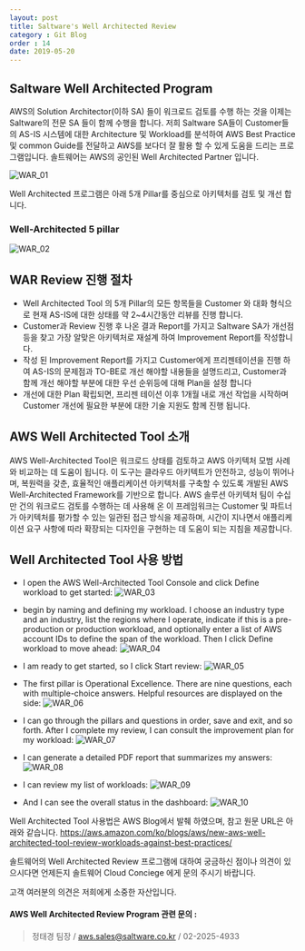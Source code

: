 ```yaml
---
layout: post
title: Saltware's Well Architected Review
category : Git Blog
order : 14
date: 2019-05-20
---
```



## Saltware Well Architected Program

AWS의 Solution Architector(이하 SA) 들이 워크로드 검토를 수행 하는 것을 이제는 Saltware의 전문 SA 들이 함께 수행을 합니다.
저희 Saltware SA들이 Customer들의 AS-IS 시스템에 대한 Architecture 및 Workload를 분석하여 AWS Best Practice 및 common Guide를 전달하고 AWS를 보다더 잘 활용 할 수 있게 도움을 드리는 프로그램입니다. 솔트웨어는 AWS의 공인된 Well Architected Partner 입니다.

![WAR_01](./assets/images/gitBlog/../../../../../assets/images/gitBlog/2019-05-20-Well-Architected-Review/well-Architected-Review_01.png)

Well Architected 프로그램은 아래 5개 Pillar를 중심으로 아키텍처를 검토 및 개선 합니다.

### Well-Architected 5 pillar
![WAR_02](./assets/images/gitBlog/../../../../../assets/images/gitBlog/2019-05-20-Well-Architected-Review/well-Architected-Review_02.jpg)

## WAR Review 진행 절차

- Well Architected Tool 의 5개 Pillar의 모든 항목들을 Customer 와 대화 형식으로 현재 AS-IS에 대한 상태를 약 2~4시간동안 리뷰를 진행 합니다.
- Customer과 Review 진행 후 나온 결과 Report를 가지고 Saltware SA가 개선점등을 찾고 가장 알맞은 아키텍처로 재설계 하여 Improvement Report를 작성합니다.
- 작성 된 Improvement Report를 가지고 Customer에게 프리젠테이션을 진행 하여 AS-IS의 문제점과 TO-BE로 개선 해야할 내용들을 설명드리고, Customer과 함께 개선 해야할 부분에 대한 우선 순위등에 대해 Plan을 설정 합니다
- 개선에 대한 Plan 확립되면, 프리젠 테이션 이후 1개월 내로 개선 작업을 시작하며 Customer  개선에 필요한 부분에 대한 기술 지원도 함께 진행 됩니다.

## AWS Well Architected Tool 소개

AWS Well-Architected Tool은 워크로드 상태를 검토하고 AWS 아키텍처 모범 사례와 비교하는 데 도움이 됩니다. 이 도구는 클라우드 아키텍트가 안전하고, 성능이 뛰어나며, 복원력을 갖춘, 효율적인 애플리케이션 아키텍처를 구축할 수 있도록 개발된 AWS Well-Architected Framework를 기반으로 합니다. AWS 솔루션 아키텍처 팀이 수십만 건의 워크로드 검토를 수행하는 데 사용해 온 이 프레임워크는 Customer 및 파트너가 아키텍처를 평가할 수 있는 일관된 접근 방식을 제공하며, 시간이 지나면서 애플리케이션 요구 사항에 따라 확장되는 디자인을 구현하는 데 도움이 되는 지침을 제공합니다.

## Well Architected Tool 사용 방법

- I open the AWS Well-Architected Tool Console and click Define workload to get started:
![WAR_03](./assets/imgase/gitBlog/../../../../../assets/images/gitBlog/2019-05-20-Well-Architected-Review/well-Architected-Review_03.jpg)

- begin by naming and defining my workload. I choose an industry type and an industry, list the regions where I operate, indicate if this is a pre-production or production workload, and optionally enter a list of AWS account IDs to define the span of the workload. Then I click Define workload to move ahead:
![WAR_04](./assets/images/gitBlog/../../../../../assets/images/gitBlog/2019-05-20-Well-Architected-Review/well-Architected-Review_04.jpg)

- I am ready to get started, so I click Start review:
![WAR_05](./assets/images/gitBlog/../../../../../assets/images/gitBlog/2019-05-20-Well-Architected-Review/well-Architected-Review_05.jpg)

- The first pillar is Operational Excellence. There are nine questions, each with multiple-choice answers. Helpful resources are displayed on the side:
![WAR_06](./assets/images/gitBlog/../../../../../assets/images/gitBlog/2019-05-20-Well-Architected-Review/well-Architected-Review_06.jpg)

- I can go through the pillars and questions in order, save and exit, and so forth. After I complete my review, I can consult the improvement plan for my workload:
![WAR_07](./assets/images/gitBlog/../../../../../assets/images/gitBlog/2019-05-20-Well-Architected-Review/well-Architected-Review_07.jpg)

- I can generate a detailed PDF report that summarizes my answers:
![WAR_08](./assets/images/gitBlog/../../../../../assets/images/gitBlog/2019-05-20-Well-Architected-Review/well-Architected-Review_08.jpg)

- I can review my list of workloads:
![WAR_09](./assets/images/gitBlog/../../../../../assets/images/gitBlog/2019-05-20-Well-Architected-Review/well-Architected-Review_09.jpg)

- And I can see the overall status in the dashboard:
![WAR_10](./assets/images/gitBlog/../../../../../assets/images/gitBlog/2019-05-20-Well-Architected-Review/well-Architected-Review_10.jpg)

Well Architected Tool 사용법은 AWS Blog에서 발췌 하였으며, 참고 원문 URL은 아래와 같습니다.
https://aws.amazon.com/ko/blogs/aws/new-aws-well-architected-tool-review-workloads-against-best-practices/

솔트웨어의 Well Architected Review 프로그램에 대하여 궁금하신 점이나 의견이 있으시다면 언제든지 솔트웨어 Cloud Conciege 에게 문의 주시기 바랍니다.

고객 여러분의 의견은 저희에게 소중한 자산입니다.

#### AWS Well Architected Review Program 관련 문의 : 

>정태경 팀장 / aws.sales@saltware.co.kr / 02-2025-4933

